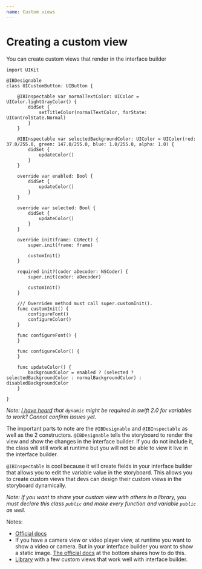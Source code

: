 ```yaml
---
name: Custom views
---
```


# Creating a custom view

You can create custom views that render in the interface builder

```
import UIKit

@IBDesignable
class UICustomButton: UIButton {

    @IBInspectable var normalTextColor: UIColor = UIColor.lightGrayColor() {
        didSet {
            setTitleColor(normalTextColor, forState: UIControlState.Normal)
        }
    }

    @IBInspectable var selectedBackgroundColor: UIColor = UIColor(red: 37.0/255.0, green: 147.0/255.0, blue: 1.0/255.0, alpha: 1.0) {
        didSet {
            updateColor()
        }
    }

    override var enabled: Bool {
        didSet {
            updateColor()
        }
    }

    override var selected: Bool {
        didSet {
            updateColor()
        }
    }

    override init(frame: CGRect) {
        super.init(frame: frame)

        customInit()
    }

    required init?(coder aDecoder: NSCoder) {
        super.init(coder: aDecoder)

        customInit()
    }

    /// Overriden method must call super.customInit().
    func customInit() {
        configureFont()
        configureColor()
    }

    func configureFont() {
    }

    func configureColor() {
    }

    func updateColor() {
        backgroundColor = enabled ? (selected ? selectedBackgroundColor : normalBackgroundColor) : disabledBackgroundColor
    }

}
```

*Note: [I have heard](http://stackoverflow.com/a/33687844/1486374) that `dynamic` might be required in swift 2.0 for variables to work? Cannot confirm issues yet.*

The important parts to note are the `@IBDesignable` and `@IBInspectable` as well as the 2 constructors. `@IBDesignable` tells the storyboard to render the view and show the changes in the interface builder. If you do not include it, the class will still work at runtime but you will not be able to view it live in the interface builder.

`@IBInspectable` is cool because it will create fields in your interface builder that allows you to edit the variable value in the storyboard. This allows you to create custom views that devs can design their custom views in the storyboard dynamically.

*Note: If you want to share your custom view with others in a library, you must declare this class `public` and make every function and variable `public` as well.*

Notes:

* [Official docs](https://developer.apple.com/library/ios/recipes/xcode_help-IB_objects_media/Chapters/CreatingaLiveViewofaCustomObject.html)
* If you have a camera view or video player view, at runtime you want to show a video or camera. But in your interface builder you want to show a static image. [The official docs](https://developer.apple.com/library/ios/recipes/xcode_help-IB_objects_media/Chapters/CreatingaLiveViewofaCustomObject.html) at the bottom shares how to do this.
* [Library](https://github.com/andrew8712/DCKit) with a few custom views that work well with interface builder. 
